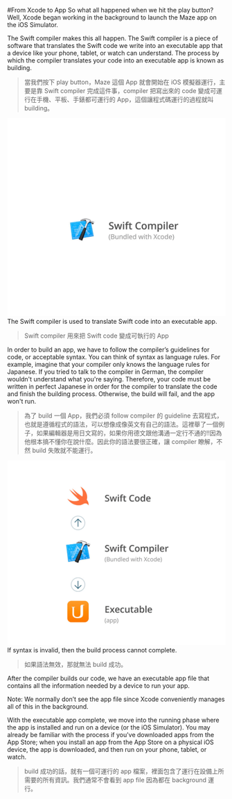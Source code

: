 #From Xcode to App
So what all happened when we hit the play button? Well, Xcode began working in the background to launch the Maze app on the iOS Simulator.


The Swift compiler makes this all happen. The Swift compiler is a piece of software that translates the Swift code we write into an executable app that a device like your phone, tablet, or watch can understand. The process by which the compiler translates your code into an executable app is known as building.
>當我們按下 play button，Maze 這個 App 就會開始在 iOS 模擬器運行，主要是靠 Swift compiler 完成這件事，compiler 把寫出來的 code 變成可運行在手機、平板、手錶都可運行的 App，這個讓程式碼運行的過程就叫 building。

![](/assets/fromXcode_1.gif)
The Swift compiler is used to translate Swift code into an executable app.
>Swift compiler 用來把 Swift code 變成可執行的 App

In order to build an app, we have to follow the compiler’s guidelines for code, or acceptable syntax. You can think of syntax as language rules. For example, imagine that your compiler only knows the language rules for Japanese. If you tried to talk to the compiler in German, the compiler wouldn't understand what you're saying. Therefore, your code must be written in perfect Japanese in order for the compiler to translate the code and finish the building process. Otherwise, the build will fail, and the app won't run.
>為了 build 一個 App，我們必須 follow compiler 的 guideline 去寫程式，也就是遵循程式的語法，可以想像成像英文有自己的語法。這裡舉了一個例子，如果編輯器是用日文寫的，如果你用德文跟他溝通一定行不通的!!因為他根本搞不懂你在說什麼。因此你的語法要很正確，讓 compiler 瞭解，不然 build 失敗就不能運行。

![](/assets/fromXcode_2.gif)
If syntax is invalid, then the build process cannot complete.
>如果語法無效，那就無法 build 成功。

After the compiler builds our code, we have an executable app file that contains all the information needed by a device to run your app. 


Note: We normally don’t see the app file since Xcode conveniently manages all of this in the background.

With the executable app complete, we move into the running phase where the app is installed and run on a device (or the iOS Simulator). You may already be familiar with the process if you've downloaded apps from the App Store; when you install an app from the App Store on a physical iOS device, the app is downloaded, and then run on your phone, tablet, or watch.
>build 成功的話，就有一個可運行的 app 檔案，裡面包含了運行在設備上所需要的所有資訊。我們通常不會看到 app file 因為都在 background 運行。
